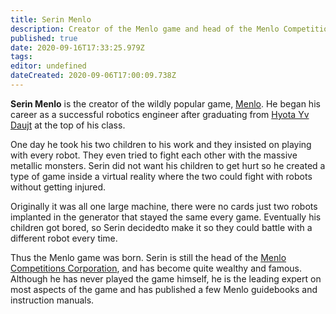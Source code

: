 ```yaml
---
title: Serin Menlo
description: Creator of the Menlo game and head of the Menlo Competitions Corporation.
published: true
date: 2020-09-16T17:33:25.979Z
tags: 
editor: undefined
dateCreated: 2020-09-06T17:00:09.738Z
---
```


**Serin Menlo** is the creator of the wildly popular game, [Menlo](/entertainment/menlo "wikilink"). He began his career as a successful robotics engineer after graduating from [Hyota Yv Daujt](/schools/hyota-yv-daujt "wikilink") at the top of his class.

One day he took his two children to his work and they insisted on playing with every robot. They even tried to fight each other with the massive metallic monsters. Serin did not want his children to get hurt so he created a type of game inside a virtual reality where the two could fight with robots without getting injured.

Originally it was all one large machine, there were no cards just two robots implanted in the generator that stayed the same every game. Eventually his children got bored, so Serin decidedto make it so they could battle with a different robot every time.

Thus the Menlo game was born. Serin is still the head of the [Menlo Competitions Corporation](/menlo-competitions-corporation "wikilink"), and has become quite wealthy and famous. Although he has never played the game himself, he is the leading expert on most aspects of the game and has published a few Menlo guidebooks and instruction manuals.